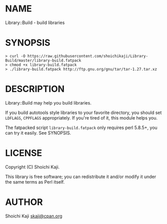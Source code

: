 # NAME

Library::Build - build libraries

# SYNOPSIS

    > curl -O https://raw.githubusercontent.com/shoichikaji/Library-Build/master/library-build.fatpack
    > chmod +x library-build.fatpack
    > ./library-build.fatpack http://ftp.gnu.org/gnu/tar/tar-1.27.tar.xz

# DESCRIPTION

Library::Build may help you build libraries.

If you build autotools style libraries to your favorite directory,
you should set `LDFLAGS`, `CPPFLAGS` appropriately.
If you're tired of it, this module helps you.

The fatpacked script `library-build.fatpack` only requires perl 5.8.5+,
you can try it easily. See SYNOPSIS.

# LICENSE

Copyright (C) Shoichi Kaji.

This library is free software; you can redistribute it and/or modify
it under the same terms as Perl itself.

# AUTHOR

Shoichi Kaji <skaji@cpan.org>
